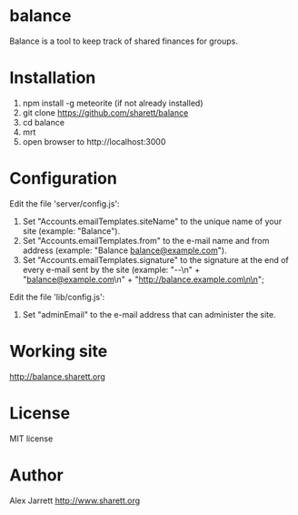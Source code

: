 balance
=======

Balance is a tool to keep track of shared finances for groups.

# Installation

1. npm install -g meteorite (if not already installed)
2. git clone https://github.com/sharett/balance
3. cd balance
4. mrt
5. open browser to http://localhost:3000

# Configuration

Edit the file 'server/config.js':
1. Set "Accounts.emailTemplates.siteName" to the unique name of your site (example: "Balance").
2. Set "Accounts.emailTemplates.from" to the e-mail name and from address (example: "Balance <balance@example.com>").
3. Set "Accounts.emailTemplates.signature" to the signature at the end of every e-mail sent by the site
  (example: "--\n" + "balance@example.com\n" + "http://balance.example.com\n\n";

Edit the file 'lib/config.js':
1. Set "adminEmail" to the e-mail address that can administer the site.

# Working site
http://balance.sharett.org

# License
MIT license

# Author
Alex Jarrett
http://www.sharett.org

